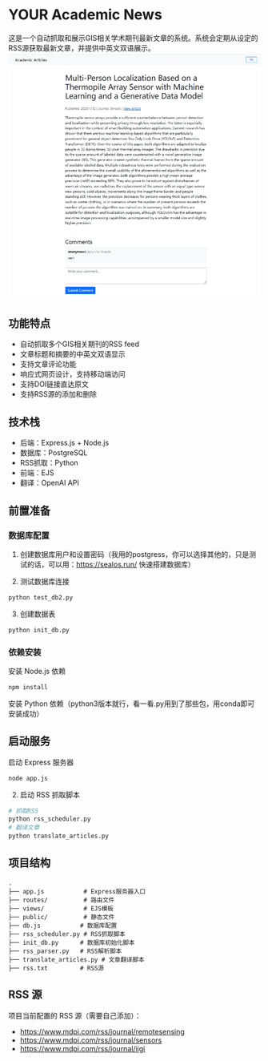 # YOUR Academic  News 

这是一个自动抓取和展示GIS相关学术期刊最新文章的系统。系统会定期从设定的RSS源获取最新文章，并提供中英文双语展示。
![](./public/scr.png)

## 功能特点

- 自动抓取多个GIS相关期刊的RSS feed
- 文章标题和摘要的中英文双语显示
- 支持文章评论功能
- 响应式网页设计，支持移动端访问
- 支持DOI链接直达原文
- 支持RSS源的添加和删除

## 技术栈

- 后端：Express.js + Node.js
- 数据库：PostgreSQL
- RSS抓取：Python
- 前端：EJS
- 翻译：OpenAI API


## 前置准备

### 数据库配置
1. 创建数据库用户和设置密码（我用的postgress，你可以选择其他的，只是测试的话，可以用：https://sealos.run/   快速搭建数据库）


2. 测试数据库连接
```bash
python test_db2.py
```

3. 创建数据表
```bash
python init_db.py
```

### 依赖安装
安装 Node.js 依赖
```bash
npm install
```

安装 Python 依赖（python3版本就行，看一看.py用到了那些包，用conda即可安装成功）


## 启动服务
启动 Express 服务器
```bash
node app.js
```

2. 启动 RSS 抓取脚本
```bash
# 抓取RSS
python rss_scheduler.py
# 翻译文章
python translate_articles.py 
```

## 项目结构
```
.
├── app.js           # Express服务器入口
├── routes/          # 路由文件
├── views/           # EJS模板
├── public/          # 静态文件
├── db.js           # 数据库配置
├── rss_scheduler.py # RSS抓取脚本
├── init_db.py      # 数据库初始化脚本
├── rss_parser.py   # RSS解析脚本
├── translate_articles.py # 文章翻译脚本
├── rss.txt         # RSS源
```

## RSS 源
项目当前配置的 RSS 源（需要自己添加）：
- https://www.mdpi.com/rss/journal/remotesensing
- https://www.mdpi.com/rss/journal/sensors
- https://www.mdpi.com/rss/journal/ijgi

